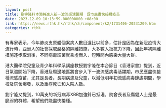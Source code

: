 ```yaml
---
layout: post
title: 劉宇隆料本港將進入新一波流感活躍期　促市民盡快接種疫苗
date: 2023-12-09 10:13:59.000000000 +08:00
link: https://news.rthk.hk/rthk/ch/component/k2/1731406-20231209.htm
categories: rthk
---
```


有專家表示，今年肺炎支原體個案病人數目遠比以前多，估計是因為在新冠疫情大流行時，亞洲人的社會採取嚴格的隔離措施，大多數人抵抗力下降，因此年初隔離措施逐步取消後，不同病毒細菌就乘虛而入，短時間內感染大量大群。

港大醫學院兒童及青少年科學系講座教授劉宇隆在本台節目《香港家書》提到，近日氣溫開始下降，香港及周邊地區將會步入下一波流感病毒活躍期，市民應盡快接種流感疫苗，尤其是長者，長期病患及兒童，以減低明年初流感病毒肆虐期間，學校及院舍爆發，以及重症死亡和入院人數。

劉宇隆又提到，10萬支的新冠病毒XBB加強針已抵港，院舍長者及傷健人士是最脆弱的群體，希望他們能盡快接種。
